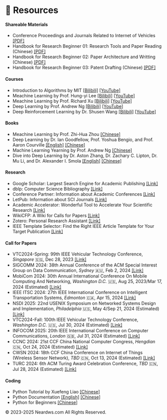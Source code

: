 # 🎒 Resources

#### Shareable Materials

- Conference Proceedings and Journals Related to Internet of Vehicles [[PDF]](https://neardws-1257861591.cos.ap-shanghai.myqcloud.com/neardws/Conference%20Proceedings%20and%20Journals%20Related%20to%20Internet%20of%20Vehicles.pdf)
- Handbook for Research Beginner 01: Research Tools and Paper Reading (Chinese) [[PDF]](https://neardws-1257861591.cos.ap-shanghai.myqcloud.com/neardws/%E7%A7%91%E7%A0%94%E5%85%A5%E9%97%A801.pdf)
- Handbook for Research Beginner 02: Paper Architecture and Writting (Chinese) [[PDF]](https://neardws-1257861591.cos.ap-shanghai.myqcloud.com/neardws/%E7%A7%91%E7%A0%94%E5%85%A5%E9%97%A802.pdf)
- Handbook for Research Beginner 03: Patent Drafting  (Chinese) [[PDF]](https://neardws-1257861591.cos.ap-shanghai.myqcloud.com/neardws/%E7%A7%91%E7%A0%94%E5%85%A5%E9%97%A803.pdf)

#### Courses

- Introduction to Algorithms by MIT [[Bilibili]](https://www.bilibili.com/video/BV1fu41127MN) [[YouTube]](https://www.youtube.com/watch?v=ZA-tUyM_y7s&list=PLUl4u3cNGP63EdVPNLG3ToM6LaEUuStEY)
- Meachine Learning by Prof. Hung-yi Lee [[Bilibili]](https://www.bilibili.com/video/BV1J94y1f7u5) [[YouTube]](https://www.youtube.com/watch?v=Y87Ct23H3Kw&list=PLJV_el3uVTsNxV_IGauQZBHjBKZ26JHjd)
- Meachine Learning by Prof. Richard Xu [[Bilibili]](https://www.bilibili.com/video/BV1xW411N7f1/?spm_id_from=333.999.0.0&vd_source=c1ab668ffc70acf1658d1869973425ab) [[YouTube]](https://www.youtube.com/watch?v=COAlqcArijw&list=PLyAft-JyjIYoLYkte6lyluTXu3_J0lWJR)
- Deep Learning by Prof. Andrew Ng [[Bilibili]](https://www.bilibili.com/video/BV12E411a7Xn) [[YouTube]](https://www.youtube.com/watch?v=jGwO_UgTS7I&list=PLoROMvodv4rMiGQp3WXShtMGgzqpfVfbU)
- Deep Reinforcement Learning by Dr. Shusen Wang [[Bilibili]](https://www.bilibili.com/video/BV12o4y197US) [[YouTube]](https://www.youtube.com/watch?v=jNcMnwpPpfk&list=PLgtf4d9zHHO99JZTT-N5eUBXhW5sfOKhA)

#### Books

- Meachine Learning by Prof. Zhi-Hua Zhou [[Chinese]](https://cs.nju.edu.cn/zhouzh/zhouzh.files/publication/MLbook2016.htm)
- Deep Learning by Dr. Ian Goodfellow, Prof. Yoshua Bengio, and Prof. Aaron Courville [[English]](https://www.deeplearningbook.org) [[Chinese]](https://github.com/exacity/deeplearningbook-chinese)
- Machine Learning Yearning by Prof. Andrew Ng [[Chinese]](https://deeplearning-ai.github.io/machine-learning-yearning-cn/)
- Dive into Deep Learning by Dr. Aston Zhang, Dr. Zachary C. Lipton, Dr. Mu Li, and Dr. Alexander I. Smola [[English]](https://d2l.ai) [[Chinese]](https://zh.d2l.ai)

#### Research

- Google Scholar: Largest Search Engine for Academic Publishing [[Link]](https://scholar.google.com)
- dblp: Computer Science Bibliography [[Link]](https://dblp.org)
- Conference Partner: Information about Academic Conferences [[Link]](https://www.myhuiban.com)
- LetPub: Information about SCI Journals [[Link]](http://www.letpub.com.cn/index.php?page=journalapp)
- Academic Accelerator: Wonderful Tool to Accelerate Your Scientific Research [[Link]](https://academic-accelerator.com)
- WikiCFP: A Wiki for Calls for Papers [[Link]](http://www.wikicfp.com/cfp/)
- Zotero: Personal Research Assistant [[Link]](https://www.zotero.org)
- IEEE Template Selector: Find the Right IEEE Article Template for Your Target Publication [[Link]](https://template-selector.ieee.org)

#### Call for Papers

- VTC2024-Spring: 99th IEEE Vehicular Technology Conference, *Singapore* 🇸🇬, Dec 28, 2023 [[Link]](https://events.vtsociety.org/vtc2024-spring/authors/call-for-papers-2/)
- SIGCOMM 2024: 38th Annual Conference of the ACM Special Interest Group on Data Communication, *Sydney* 🇦🇺, Feb 2, 2024 [[Link]](https://www.sigcomm.org/sites/default/files/SIGCOMM_CFP_2024.html)
- MobiCom 2024: 30th Annual International Conference On
Mobile Computing And Networking, *Washington D.C.* 🇺🇸, Aug 25, 2023/Mar 17, 2024 (Estimated) [[Link]](https://www.sigmobile.org/mobicom/2024/cfp.html)
- IEEE ITSC 2024: 27th IEEE International Conference on Intelligent Transportation Systems, *Edmonton* 🇨🇦, Apr 15, 2024 [[Link]](https://ieee-itsc.org/2024/wp-content/uploads/sites/3/2023/09/CFP_IEEE_ITSC_2024.pdf)
- NSDI 2025: 22nd USENIX Symposium on Networked Systems Design and Implementation, *Philadelphia* 🇺🇸, May 4/Sep 21, 2024 (Estimated) [[Link]](https://www.usenix.org/conferences/byname/178)
- VTC2024-Fall: 100th IEEE Vehicular Technology Conference, *Washington D.C.* 🇺🇸, Jul 30, 2024 (Estimated) [[Link]](https://events.vtsociety.org/vtc2024-fall/authors/call-for-papers-2/)
- INFOCOM 2025: 20th IEEE International Conference on Computer Communications, *London* 🇬🇧, Jul 31, 2024 (Estimated) [[Link]](https://ieee-infocom.org)
- CCNC 2024: 21st CCF China National Computer Congress, *Hengdian* 🇨🇳, Oct 24, 2024 (Estimated) [[Link]](https://www.ccf.org.cn/Focus/2023-11-01/796767.shtml)
- CWSN 2024: 18th CCF China Conference on Internet of Things (Wireless Sensor Network), *TBD* 🇨🇳, Oct 13, 2024 (Estimated) [[Link]](https://conf.ccf.org.cn/web/api/m1117874672189444096168656369095.action)
- TURC 2024: 6th ACM Turing Award Celebration Conference, *TBD* 🇨🇳, Jul 28, 2024 (Estimated) [[Link]](https://www.acmturc.com/2023/cn/index.html)

#### Coding

- Python Tutorial by Xuefeng Liao [[Chinese]](https://www.liaoxuefeng.com/wiki/1016959663602400)
- Python Documentation [[English]](https://docs.python.org/3/) [[Chinese]](https://docs.python.org/zh-cn/3/)
- Python for Beginners [[Chinese]](https://www.bilibili.com/video/BV1Fs411A7HZ)   

<html>
<body>
<div style="float: left;">
<script type='text/javascript' id='clustrmaps' src='//cdn.clustrmaps.com/map_v2.js?cl=080808&w=600&t=tt&d=aFmh3d7Xe0XBtDzpWJTkAIBPYWnWgzsZn29nw_9T_34&co=ffffff&cmo=3acc3a&cmn=ff5353&ct=808080'></script>
</div>
<div style="clear: both; text-align: left;">
<p>© 2023-2025 Neardws.com All Rights Reserved.</p>
</div>
</body>
</html> 